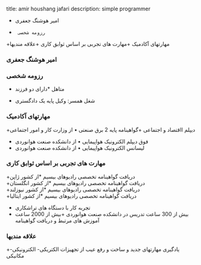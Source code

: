 title: amir houshang jafari
description: simple programmer
+ امیر هوشنگ جعفری
+      رزومه شخصی 
+مهارتهای آکادمیک 
+مهارت های تجربی بر اساس ثوابق کاری 
+علاقه مندیها  
### امیر هوشنگ جعفری 

###           رزومه شخصی 
+  متاهل
*دارای دو فرزند 
* شغل همسر: وکیل پایه یک دادگستری
###          مهارتهای آکادمیک  
+دیپلم ااقتصاد و اجتماعی
+گواهینامه پایه 2 برق صنعتی
•	از وزارت کار و امور اجتماعی
+ فوق دیپلم الکترونیک هواپیمایی
•	از دانشکده صنعت هوانوردی
+ لیسانس الکترونیک هواپیمایی
•	از دانشکده صنعت هوانوردی
### مهارت های تجربی بر اساس ثوابق کاری
+دریافت گواهینامه تخصصی رادیوهای بیسیم
*از کشور ژاپن   
+دریافت گواهینامه تخصصی رادیوهای بیسیم
*از کشور انگلستان   
+دریافت گواهینامه تخصصی رادیوهای بیسیم
*از کشور نیوزلند   
+دریافت گواهینامه تخصصی رادیوهای بیسیم
*از کشور ایتالیا   
+ تجربه کار با دستگاه های تراشکاری
+ بیش از 300 ساعت تدریس در دانشکده صنعت هوانوردی
+بیش از 2000 ساعت آموزش های مرتبط و دریافت گواهینامه
###  علاقه مندیها

+یادگیری مهارتهای جدید و ساخت و رفع عیب از تجهیزات الکتریکی- الکترونیکی- مکانیکی 
